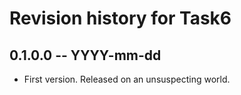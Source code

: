 # Revision history for Task6

## 0.1.0.0  -- YYYY-mm-dd

* First version. Released on an unsuspecting world.
